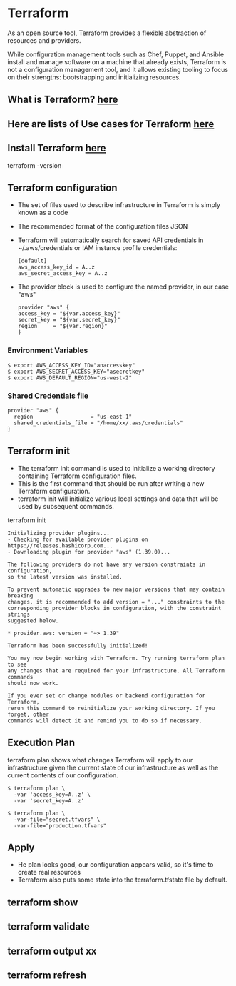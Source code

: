 # Terraform

As an open source tool, Terraform provides a flexible abstraction of resources and providers.

While configuration management tools such as Chef, Puppet, and Ansible install and manage software on a machine that already exists, Terraform is not a configuration management tool, and it allows existing tooling to focus on their strengths: bootstrapping and initializing resources.

## What is Terraform?  [here](https://www.terraform.io/intro/index.html) 

## Here are lists of Use cases for Terraform [here](https://www.terraform.io/intro/use-cases.html)

## Install Terraform [here](https://www.terraform.io/downloads.html)

terraform -version

## Terraform configuration
 - The set of files used to describe infrastructure in Terraform is simply known as a code 
 - The recommended format of the configuration files JSON 
 - Terraform will automatically search for saved API credentials in ~/.aws/credentials or IAM instance profile credentials:
	
	``` code
	[default]
  	aws_access_key_id = A..z
  	aws_secret_access_key = A..z
	```

- The provider block is used to configure the named provider, in our case "aws"
	
	```
	provider "aws" {
  	access_key = "${var.access_key}"
  	secret_key = "${var.secret_key}"
  	region     = "${var.region}"
	}
	```

### Environment Variables
``` code
$ export AWS_ACCESS_KEY_ID="anaccesskey"
$ export AWS_SECRET_ACCESS_KEY="asecretkey"
$ export AWS_DEFAULT_REGION="us-west-2"
```

### Shared Credentials file
```code
provider "aws" {
  region                  = "us-east-1"
  shared_credentials_file = "/home/xx/.aws/credentials"
}
```

## Terraform init
- The terraform init command is used to initialize a working directory containing Terraform configuration files. 
- This is the first command that should be run after writing a new Terraform configuration. 
- terraform init will initialize various local settings and data that will be used by subsequent commands.

terraform init
```
Initializing provider plugins...
- Checking for available provider plugins on https://releases.hashicorp.com...
- Downloading plugin for provider "aws" (1.39.0)...

The following providers do not have any version constraints in configuration,
so the latest version was installed.

To prevent automatic upgrades to new major versions that may contain breaking
changes, it is recommended to add version = "..." constraints to the
corresponding provider blocks in configuration, with the constraint strings
suggested below.

* provider.aws: version = "~> 1.39"

Terraform has been successfully initialized!

You may now begin working with Terraform. Try running terraform plan to see
any changes that are required for your infrastructure. All Terraform commands
should now work.

If you ever set or change modules or backend configuration for Terraform,
rerun this command to reinitialize your working directory. If you forget, other
commands will detect it and remind you to do so if necessary.
```

## Execution Plan

terraform plan shows what changes Terraform will apply to our infrastructure given the current state of our infrastructure as well as the current contents of our configuration.
	
``` code
$ terraform plan \
  -var 'access_key=A..z' \
  -var 'secret_key=A..z'
```
```code
$ terraform plan \
  -var-file="secret.tfvars" \
  -var-file="production.tfvars"
```

## Apply
- He plan looks good, our configuration appears valid, so it's time to create real resources
- Terraform also puts some state into the terraform.tfstate file by default.

## terraform show
## terraform validate
## terraform output xx
## terraform refresh



